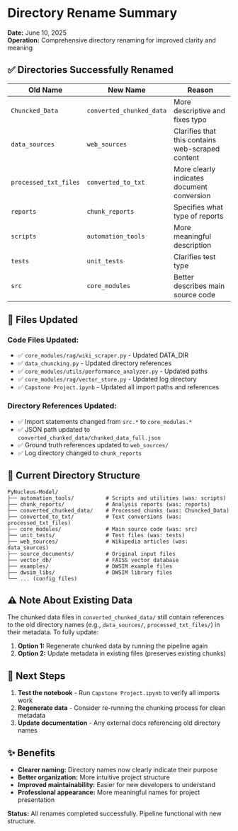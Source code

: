 # Directory Rename Summary

**Date:** June 10, 2025  
**Operation:** Comprehensive directory renaming for improved clarity and meaning

## ✅ Directories Successfully Renamed

| Old Name | New Name | Reason |
|----------|----------|---------|
| `Chuncked_Data` | `converted_chunked_data` | More descriptive and fixes typo |
| `data_sources` | `web_sources` | Clarifies that this contains web-scraped content |
| `processed_txt_files` | `converted_to_txt` | More clearly indicates document conversion |
| `reports` | `chunk_reports` | Specifies what type of reports |
| `scripts` | `automation_tools` | More meaningful description |
| `tests` | `unit_tests` | Clarifies test type |
| `src` | `core_modules` | Better describes main source code |

## 🔧 Files Updated

### Code Files Updated:
- ✅ `core_modules/rag/wiki_scraper.py` - Updated DATA_DIR
- ✅ `data_chuncking.py` - Updated directory references
- ✅ `core_modules/utils/performance_analyzer.py` - Updated paths
- ✅ `core_modules/rag/vector_store.py` - Updated log directory
- ✅ `Capstone Project.ipynb` - Updated all import paths and references

### Directory References Updated:
- ✅ Import statements changed from `src.*` to `core_modules.*`
- ✅ JSON path updated to `converted_chunked_data/chunked_data_full.json`
- ✅ Ground truth references updated to `web_sources/`
- ✅ Log directory changed to `chunk_reports`

## 📁 Current Directory Structure

```
PyNucleus-Model/
├── automation_tools/          # Scripts and utilities (was: scripts)
├── chunk_reports/             # Analysis reports (was: reports)
├── converted_chunked_data/    # Processed chunks (was: Chuncked_Data)
├── converted_to_txt/          # Text conversions (was: processed_txt_files)
├── core_modules/              # Main source code (was: src)
├── unit_tests/                # Test files (was: tests)
├── web_sources/               # Wikipedia articles (was: data_sources)
├── source_documents/          # Original input files
├── vector_db/                 # FAISS vector database
├── examples/                  # DWSIM example files
├── dwsim_libs/                # DWSIM library files
└── ... (config files)
```

## ⚠️ Note About Existing Data

The chunked data files in `converted_chunked_data/` still contain references to the old directory names (e.g., `data_sources/`, `processed_txt_files/`) in their metadata. To fully update:

1. **Option 1:** Regenerate chunked data by running the pipeline again
2. **Option 2:** Update metadata in existing files (preserves existing chunks)

## 🚀 Next Steps

1. **Test the notebook** - Run `Capstone Project.ipynb` to verify all imports work
2. **Regenerate data** - Consider re-running the chunking process for clean metadata
3. **Update documentation** - Any external docs referencing old directory names

## ✨ Benefits

- **Clearer naming:** Directory names now clearly indicate their purpose
- **Better organization:** More intuitive project structure
- **Improved maintainability:** Easier for new developers to understand
- **Professional appearance:** More meaningful names for project presentation

**Status:** All renames completed successfully. Pipeline functional with new structure. 